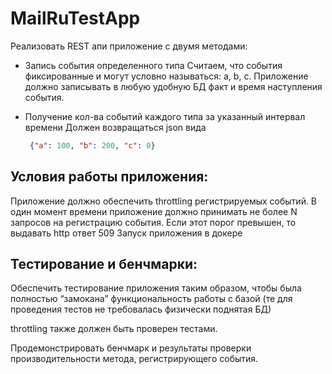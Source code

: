 # MailRuTestApp

Реализовать REST апи приложение с двумя методами:

* Запись события определенного типа
Считаем, что события фиксированные и могут условно называться: a, b, c. Приложение должно записывать в любую удобную БД факт и время наступления события.

* Получение кол-ва событий каждого типа за указанный интервал времени
Должен возвращаться json вида 
  ```json
   {"a": 100, "b": 200, "c": 0}
  ```

 
## Условия работы приложения:

Приложение должно обеспечить throttling регистрируемых событий.
В один момент времени приложение должно принимать не более N запросов на регистрацию события. Если этот порог превышен, то 	выдавать http ответ 509
Запуск приложения в докере
 
## Тестирование и бенчмарки:

Обеспечить тестирование приложения таким образом, чтобы была полностью “замокана” функциональность работы с базой (те для проведения тестов не требовалась физически поднятая БД)

throttling также должен быть проверен тестами.

Продемонстрировать бенчмарк и результаты проверки производительности метода, регистрирующего события.
